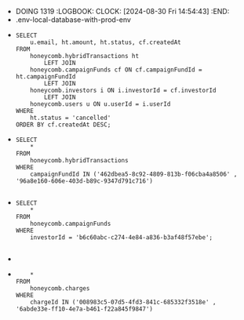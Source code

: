 - DOING 1319
  :LOGBOOK:
  CLOCK: [2024-08-30 Fri 14:54:43]
  :END:
- .env-local-database-with-prod-env
- ```apl
  SELECT 
      u.email, ht.amount, ht.status, cf.createdAt
  FROM
      honeycomb.hybridTransactions ht
          LEFT JOIN
      honeycomb.campaignFunds cf ON cf.campaignFundId = ht.campaignFundId
          LEFT JOIN
      honeycomb.investors i ON i.investorId = cf.investorId
          LEFT JOIN
      honeycomb.users u ON u.userId = i.userId
  WHERE
      ht.status = 'cancelled'
  ORDER BY cf.createdAt DESC;
  ```
- ```apl
  SELECT 
      *
  FROM
      honeycomb.hybridTransactions
  WHERE
      campaignFundId IN ('462dbea5-8c92-4809-813b-f06cba4a8506' , '96a8e160-606e-403d-b89c-9347d791c716')
      
  ```
- ```asciiarmor
  SELECT 
      *
  FROM
      honeycomb.campaignFunds
  WHERE
      investorId = 'b6c60abc-c274-4e84-a836-b3af48f57ebe';
      
  ```
- ```asciiarmor
  ```
- ```SELECT 
      *
  FROM
      honeycomb.charges
  WHERE
      chargeId IN ('008983c5-07d5-4fd3-841c-685332f3518e' , '6abde33e-ff10-4e7a-b461-f22a845f9847')
  ```